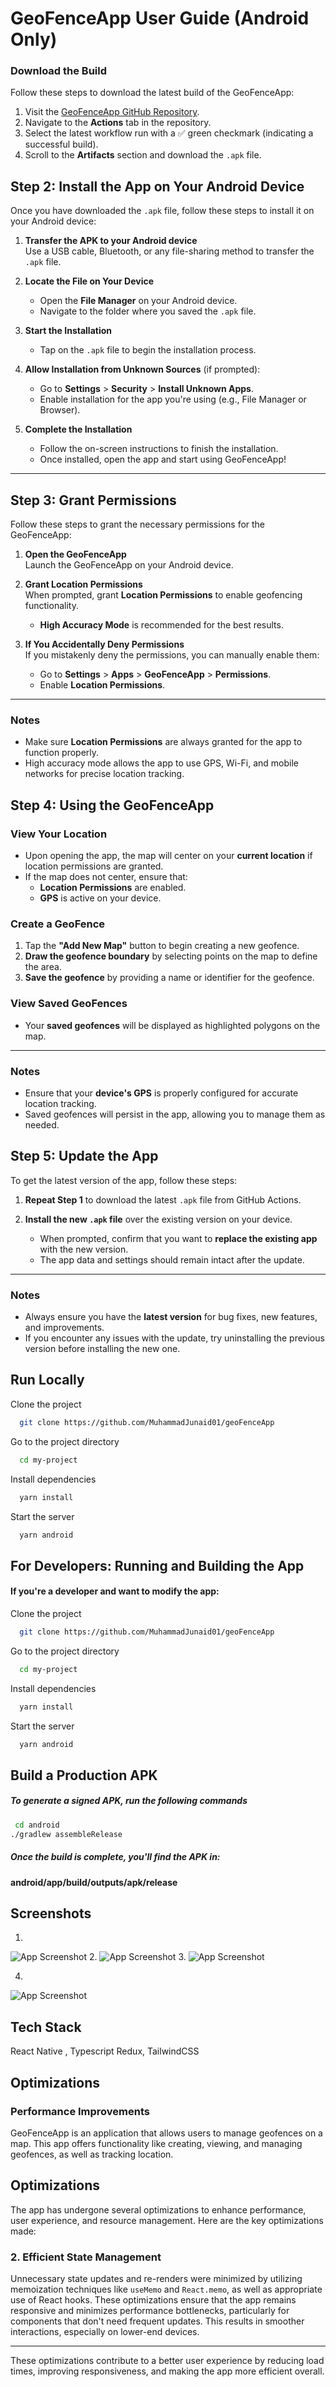 
# GeoFenceApp User Guide (Android Only)

### Download the Build

Follow these steps to download the latest build of the GeoFenceApp:

1. Visit the [GeoFenceApp GitHub Repository](https://github.com/MuhammadJunaid01/geoFenceApp).  
2. Navigate to the **Actions** tab in the repository.  
3. Select the latest workflow run with a ✅ green checkmark (indicating a successful build).  
4. Scroll to the **Artifacts** section and download the `.apk` file.






## Step 2: Install the App on Your Android Device

Once you have downloaded the `.apk` file, follow these steps to install it on your Android device:

1. **Transfer the APK to your Android device**  
   Use a USB cable, Bluetooth, or any file-sharing method to transfer the `.apk` file.

2. **Locate the File on Your Device**  
   - Open the **File Manager** on your Android device.  
   - Navigate to the folder where you saved the `.apk` file.

3. **Start the Installation**  
   - Tap on the `.apk` file to begin the installation process.  

4. **Allow Installation from Unknown Sources** (if prompted):  
   - Go to **Settings** > **Security** > **Install Unknown Apps**.  
   - Enable installation for the app you're using (e.g., File Manager or Browser).

5. **Complete the Installation**  
   - Follow the on-screen instructions to finish the installation.  
   - Once installed, open the app and start using GeoFenceApp!

---


## Step 3: Grant Permissions

Follow these steps to grant the necessary permissions for the GeoFenceApp:

1. **Open the GeoFenceApp**  
   Launch the GeoFenceApp on your Android device.

2. **Grant Location Permissions**  
   When prompted, grant **Location Permissions** to enable geofencing functionality.  
   - **High Accuracy Mode** is recommended for the best results.

3. **If You Accidentally Deny Permissions**  
   If you mistakenly deny the permissions, you can manually enable them:
   - Go to **Settings** > **Apps** > **GeoFenceApp** > **Permissions**.
   - Enable **Location Permissions**.

---

### Notes
- Make sure **Location Permissions** are always granted for the app to function properly.
- High accuracy mode allows the app to use GPS, Wi-Fi, and mobile networks for precise location tracking.
## Step 4: Using the GeoFenceApp

### View Your Location

- Upon opening the app, the map will center on your **current location** if location permissions are granted.  
- If the map does not center, ensure that:
  - **Location Permissions** are enabled.
  - **GPS** is active on your device.

### Create a GeoFence

1. Tap the **"Add New Map"** button to begin creating a new geofence.
2. **Draw the geofence boundary** by selecting points on the map to define the area.
3. **Save the geofence** by providing a name or identifier for the geofence.

### View Saved GeoFences

- Your **saved geofences** will be displayed as highlighted polygons on the map.  

 

---

### Notes
- Ensure that your **device's GPS** is properly configured for accurate location tracking.
- Saved geofences will persist in the app, allowing you to manage them as needed.
## Step 5: Update the App

To get the latest version of the app, follow these steps:

1. **Repeat Step 1** to download the latest `.apk` file from GitHub Actions.
2. **Install the new `.apk` file** over the existing version on your device.

   - When prompted, confirm that you want to **replace the existing app** with the new version.
   - The app data and settings should remain intact after the update.

---

### Notes
- Always ensure you have the **latest version** for bug fixes, new features, and improvements.
- If you encounter any issues with the update, try uninstalling the previous version before installing the new one.

## Run Locally

Clone the project


```bash
  git clone https://github.com/MuhammadJunaid01/geoFenceApp

```


Go to the project directory

```bash
  cd my-project
```

Install dependencies

```bash
  yarn install

```

Start the server

```bash
  yarn android

```


## For Developers: Running and Building the App

#### If you're a developer and want to modify the app:
Clone the project


```bash
  git clone https://github.com/MuhammadJunaid01/geoFenceApp

```


Go to the project directory

```bash
  cd my-project
```

Install dependencies

```bash
  yarn install

```

Start the server

```bash
  yarn android

```
## Build a Production APK

#####  To generate a signed APK, run the following commands
```bash
 cd android
./gradlew assembleRelease
```

##### Once the build is complete, you'll find the APK in:

#### android/app/build/outputs/apk/release

## Screenshots
1. 
![App Screenshot](https://i.ibb.co.com/7kqMrH9/Screenshot-1736323961.png)
2. 
![App Screenshot](https://i.ibb.co.com/TtjQJws/Screenshot-1736323972.png)
3. 
![App Screenshot](https://i.ibb.co.com/b2XKfCZ/Screenshot-1736323952.png)

4. 
![App Screenshot](https://i.ibb.co.com/qxLrYG0/Screenshot-1736323991.png)


## Tech Stack

 React Native , Typescript Redux, TailwindCSS




## Optimizations
### Performance Improvements


GeoFenceApp is an application that allows users to manage geofences on a map. This app offers functionality like creating, viewing, and managing geofences, as well as tracking location.

## Optimizations

The app has undergone several optimizations to enhance performance, user experience, and resource management. Here are the key optimizations made:



### 2. Efficient State Management

Unnecessary state updates and re-renders were minimized by utilizing memoization techniques like `useMemo` and `React.memo`, as well as appropriate use of React hooks. These optimizations ensure that the app remains responsive and minimizes performance bottlenecks, particularly for components that don't need frequent updates. This results in smoother interactions, especially on lower-end devices.




---

These optimizations contribute to a better user experience by reducing load times, improving responsiveness, and making the app more efficient overall.


